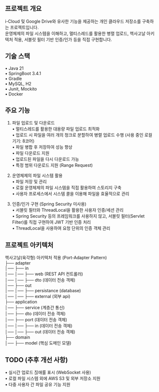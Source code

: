 ## 프로젝트 개요

i-Cloud 및 Google Drive와 유사한 기능을 제공하는 개인 클라우드 저장소를 구축하는 프로젝트입니다. <br>
운영체제의 파일 시스템을 이해하고, 멀티스레드를 활용한 병렬 업로드, 헥사고날 아키텍처 적용, 서블릿 필터 기반 인증/인가 등을 직접 구현합니다.

## 기술 스택

  • Java 21 <br>
  • SpringBoot 3.4.1 <br>
  • Gradle <br>
  • MySQL, H2 <br>
  • Junit, Mockito <br>
  • Docker

## 주요 기능

1. 파일 업로드 및 다운로드 <br>
	•	멀티스레드를 활용한 대용량 파일 업로드 최적화 <br>
	•	업로드 시 파일을 여러 개의 청크로 분할하여 병렬 업로드 수행 (사용 중인 로컬 기기: 8코어) <br>
	•	파일 병합 후 저장하여 성능 향상 <br>
	•	파일 다운로드 지원 <br>
	•	업로드된 파일을 다시 다운로드 가능 <br>
	•	특정 범위 다운로드 지원 (Range Request) <br>

2. 운영체제의 파일 시스템 활용 <br>
	•	파일 저장 및 관리 <br>
	•	로컬 운영체제의 파일 시스템을 직접 활용하여 스토리지 구축 <br>
	•	사용자 프로세스에서 시스템 콜을 이용해 파일을 효율적으로 관리 <br>

3. 인증/인가 구현 (Spring Security 미사용) <br>
	•	서블릿 필터와 ThreadLocal을 활용한 사용자 인증/세션 관리 <br>
	•	Spring Security 등의 프레임워크를 사용하지 않고, 서블릿 필터(Servlet Filter)를 직접 구현하여 JWT 기반 인증 처리 <br>
	•	ThreadLocal을 사용하여 요청 단위의 인증 객체 관리 <br>

## 프로젝트 아키텍처

헥사고날(육각형) 아키텍처 적용 (Port-Adapter Pattern) <br>
├── adapter <br>
│── ├── in <br>
│── │── ├── web (REST API 컨트롤러) <br>
│── │── ├── dto (데이터 전송 객체) <br>
│── ├── out <br>
│── │── ├── persistance (database) <br>
│── │── ├── external (외부 api) <br>
├── application <br>
│── ├── service (계층간 통신) <br>
│── ├── dto (데이터 전송 객체) <br>
│── ├── port (데이터 전송 객체) <br>
│── │── ├── in (데이터 전송 객체) <br>
│── │── ├── out (데이터 전송 객체) <br>
├── domain <br>
│── ├── model (핵심 도메인 모델) <br>

## TODO (추후 개선 사항)

  • 실시간 업로드 짆애률 표시 (WebSocket 사용) <br>
  • 로컬 파일 시스템 외에 AWS S3 및 외부 저장소 지원 <br>
  • 다중 사용자 간 파일 공유 기능 지원
